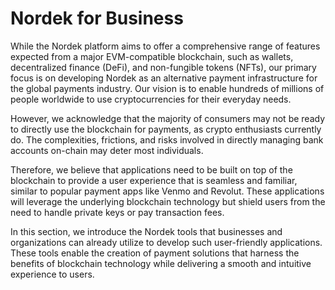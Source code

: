 # Nordek for Business

While the Nordek platform aims to offer a comprehensive range of features expected from a major EVM-compatible blockchain, such as wallets, decentralized finance (DeFi), and non-fungible tokens (NFTs), our primary focus is on developing Nordek as an alternative payment infrastructure for the global payments industry. Our vision is to enable hundreds of millions of people worldwide to use cryptocurrencies for their everyday needs.

However, we acknowledge that the majority of consumers may not be ready to directly use the blockchain for payments, as crypto enthusiasts currently do. The complexities, frictions, and risks involved in directly managing bank accounts on-chain may deter most individuals.

Therefore, we believe that applications need to be built on top of the blockchain to provide a user experience that is seamless and familiar, similar to popular payment apps like Venmo and Revolut. These applications will leverage the underlying blockchain technology but shield users from the need to handle private keys or pay transaction fees.

In this section, we introduce the Nordek tools that businesses and organizations can already utilize to develop such user-friendly applications. These tools enable the creation of payment solutions that harness the benefits of blockchain technology while delivering a smooth and intuitive experience to users.
